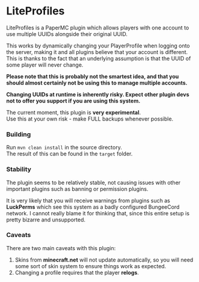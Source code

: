 # LiteProfiles

LiteProfiles is a PaperMC plugin which allows players with one account to use 
multiple UUIDs alongside their original UUID.

This works by dynamically changing your PlayerProfile when logging onto the
server, making it and all plugins believe that your account is different. This
is thanks to the fact that an underlying assumption is that the UUID of some
player will never change.

**Please note that this is probably not the smartest idea, and that you should
almost certainly not be using this to manage multiple accounts.**<br>

**Changing UUIDs at runtime is inherently risky. Expect other plugin devs
not to  offer you support if you are using this system.**

The current moment, this plugin is **very experimental**.<br>
Use this at your own risk - make FULL backups whenever possible.

### Building

Run `mvn clean install` in the source directory.<br>
The result of this can be found in the `target` folder.

### Stability

The plugin seems to be relatively stable, not causing issues with other
important plugins such as banning or permission plugins.

It is very likely that you will receive warnings from plugins such as
**LuckPerms** which see this system as a badly configured BungeeCord network.
I cannot really blame it for thinking that, since this entire setup is pretty
bizarre and unsupported.

### Caveats

There are two main caveats with this plugin:
1. Skins from **minecraft.net** will not update automatically, so you will 
need some sort of skin system to ensure things work as expected.
2. Changing a profile requires that the player **relogs**.